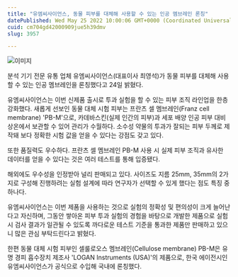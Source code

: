 ```yaml
---
title: "유엠씨사이언스, 동물 피부를 대체해 사용할 수 있는 인공 멤브레인 론칭"
datePublished: Wed May 25 2022 10:00:06 GMT+0000 (Coordinated Universal Time)
cuid: cm704gd42000909jue5h39dmv
slug: 3957

---
```



![이미지](https://cdn.hashnode.com/res/hashnode/image/upload/v1739256566977/024f2e2c-92f4-40c9-8dec-e75995c8ad9f.jpeg)

분석 기기 전문 유통 업체 유엠씨사이언스(대표이사 최영석)가 동물 피부를 대체해 사용할 수 있는 인공 멤브레인을 론칭했다고 24일 밝혔다.

유엠씨사이언스는 이번 신제품 출시로 투과 실험을 할 수 있는 피부 조직 라인업을 한층 강화했다. 새롭게 선보인 동물 대체 시험 피부는 프란츠 셀 멤브레인(Franz cell membrane) 'PB-M'으로, 카데바스킨(실제 인간의 피부)과 세포 배양 인공 피부 대비 상온에서 보관할 수 있어 관리가 수월하다. 소수성 약물의 투과가 잘되는 피부 두께로 제작돼 보다 정확한 시험 값을 얻을 수 있다는 강점도 갖고 있다.

또한 품질력도 우수하다. 프란츠 셀 멤브레인 PB-M 사용 시 실제 피부 조직과 유사한 데이터를 얻을 수 있다는 것은 여러 테스트를 통해 입증됐다.

해외에도 우수성을 인정받아 널리 판매되고 있다. 사이즈도 지름 25mm, 35mm의 2가지로 구성해 진행하려는 실험 설계에 따라 연구자가 선택할 수 있게 했다는 점도 특징 중 하나다.

유엠씨사이언스는 이번 제품을 사용하는 것으로 실험의 정확성 및 편의성이 크게 늘어난다고 자신하며, 그동안 쌓아온 피부 투과 실험의 경험을 바탕으로 개발한 제품으로 실험 시 검사 결과가 일관될 수 있도록 까다로운 테스트 기준을 통과한 제품만 판매하고 있으니 많은 관심 부탁드린다고 밝혔다.

한편 동물 대체 시험 피부인 셀룰로오스 멤브레인(Cellulose membrane) PB-M은 유명 경피 흡수장치 제조사 'LOGAN Instruments (USA)'의 제품으로, 한국 에이전시인 유엠씨사이언스가 공식으로 수입해 국내에 론칭했다.